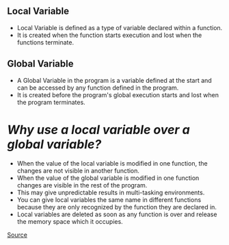 ##  Local Variable

* Local Variable is defined as a type of variable declared within a function.
* It is created when the function starts execution and lost when the functions terminate.

##  Global Variable

* A Global Variable in the program is a variable defined at the start and can be accessed by any function defined in the program.
* It is created before the program's global execution starts and lost when the program terminates.

# **_Why use a local variable over a global variable?_**

* When the value of the local variable is modified in one function, the changes are not visible in another function.
* When the value of the global variable is modified in one function changes are visible in the rest of the program.
* This may give unpredictable results in multi-tasking environments.
* You can give local variables the same name in different functions because they are only recognized by the function they are declared in.
* Local variables are deleted as soon as any function is over and release the memory space which it occupies.


[Source](https://www.guru99.com/local-vs-global-variable.html)
